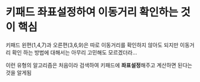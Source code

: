 # 키패드 **좌표설정**하여 이동거리 확인하는 것이 핵심

키패드 왼편(1,4,7)과 오른편(3,6,9)은 따로 이동거리를 확인하지 않아도 되지만
이동거리 확인 하는 방법에 대해서는 아무리 고민해도 모르겠더라...

이런 유형의 알고리즘은 처음이라 검색하여 키패드에 **좌표설정**해주고 계산하면 된다는 것을 알게됨

